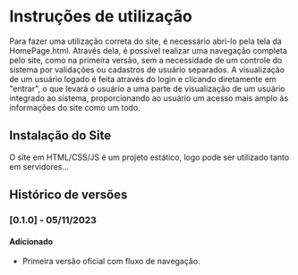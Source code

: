 # Instruções de utilização

Para fazer uma utilização correta do site, é necessário abri-lo pela tela da HomePage.html. Através dela, é possível realizar uma navegação completa pelo site, como na primeira versão, sem a necessidade de um controle do sistema por validações ou cadastros de usuário separados. A visualização de um usuário logado é feita através do login e clicando diretamente em "entrar", o que levará o usuário a uma parte de visualização de um usuário integrado ao sistema, proporcionando ao usuário um acesso mais amplo às informações do site como um todo.

## Instalação do Site

O site em HTML/CSS/JS é um projeto estático, logo pode ser utilizado tanto em servidores...

## Histórico de versões

### [0.1.0] - 05/11/2023
#### Adicionado
- Primeira versão oficial com fluxo de navegação.